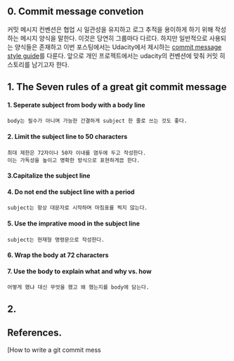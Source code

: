 ## 0. Commit message convetion

커밋  메시지 컨벤션은 협업 시 일관성을 유지하고 로그 추적을 용이하게 하기 위해 작성하는 메시지 양식을 말한다. 이것은 당연히 그룹마다 다르다. 하지만 일반적으로 사용되는 양식들은 존재하고 이번 포스팅에서는 Udacity에서 제시하는 [commit message style guide](https://udacity.github.io/git-styleguide/)를 다룬다. 앞으로 개인 프로젝트에서는 udacity의 컨벤션에 맞춰 커밋 히스토리를 남기고자 한다.

## 1. The Seven rules of a great git commit message

#### 1. Seperate subject from body with a body line
	body는 필수가 아니며 가능한 간결하게 subject 한 줄로 쓰는 것도 좋다.
#### 2. Limit the subject line to 50 characters
	최대 제한은 72자이나 50자 이내를 염두에 두고 작성한다.
	이는 가독성을 높이고 명확한 방식으로 표현하게끔 한다.
#### 3.Capitalize the subject line
#### 4. Do not end the subject line with a period
	subject는 항상 대문자로 시작하며 마침표를 찍지 않는다.
#### 5. Use the imprative mood in the subject line
	subject는 현재형 명령문으로 작성한다.
#### 6. Wrap the body at 72 characters
#### 7. Use the body to explain what and why vs. how
	어떻게 했냐 대신 무엇을 했고 왜 했는지를 body에 담는다.

## 2. 

## References.
 [How to write a git commit mess
<!--stackedit_data:
eyJoaXN0b3J5IjpbLTExMjg3OTEzMzQsOTk0MTkxODUyLC0xMT
c2ODMwNTUzLC02MTE0OTkxODAsLTIwODg3NDY2MTJdfQ==
-->